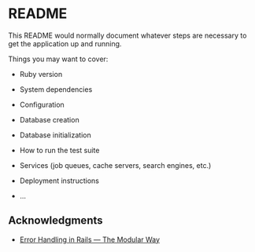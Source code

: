 # README

This README would normally document whatever steps are necessary to get the
application up and running.

Things you may want to cover:

* Ruby version

* System dependencies

* Configuration

* Database creation

* Database initialization

* How to run the test suite

* Services (job queues, cache servers, search engines, etc.)

* Deployment instructions

* ...

## Acknowledgments

- [Error Handling in Rails — The Modular Way](https://medium.com/rails-ember-beyond/error-handling-in-rails-the-modular-way-9afcddd2fe1b)
